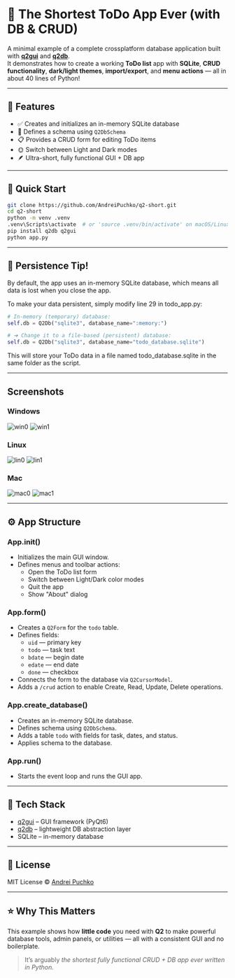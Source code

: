 # 📝 The Shortest ToDo App Ever (with DB & CRUD)

A minimal example of a complete crossplatform database application built with [**q2gui**](https://pypi.org/project/q2gui/) and [**q2db**](https://pypi.org/project/q2db/).  
It demonstrates how to create a working **ToDo list** app with **SQLite**, **CRUD functionality**, **dark/light themes**, **import/export**, and **menu actions** — all in about 40 lines of Python!

---

## 🚀 Features

- ✅ Creates and initializes an in-memory SQLite database  
- 🧱 Defines a schema using `Q2DbSchema`  
- 📋 Provides a CRUD form for editing ToDo items  
- 🌞 Switch between Light and Dark modes  
- 🪶 Ultra-short, fully functional GUI + DB app  

---

## 🧩 Quick Start

```bash
git clone https://github.com/AndreiPuchko/q2-short.git
cd q2-short
python -m venv .venv
.venv\Scripts\activate  # or 'source .venv/bin/activate' on macOS/Linux
pip install q2db q2gui
python app.py
```

---


## 💾 Persistence Tip!

By default, the app uses an in-memory SQLite database, which means all data is lost when you close the app.

To make your data persistent, simply modify line 29 in todo_app.py:
```python
# In-memory (temporary) database:
self.db = Q2Db("sqlite3", database_name=":memory:")

# ➜ Change it to a file-based (persistent) database:
self.db = Q2Db("sqlite3", database_name="todo_database.sqlite")
```
This will store your ToDo data in a file named todo_database.sqlite in the same folder as the script.

---

## Screenshots
### Windows
![win0](https://andreipuchko.github.io/q2-short/docs/windows0.png)
![win1](https://andreipuchko.github.io/q2-short/docs/windows1.png)
### Linux
![lin0](https://andreipuchko.github.io/q2-short/docs/linux0.png)
![lin1](https://andreipuchko.github.io/q2-short/docs/linux1.png)
### Mac
![mac0](https://andreipuchko.github.io/q2-short/docs/mac0.png)
![mac1](https://andreipuchko.github.io/q2-short/docs/mac1.png)

---

## ⚙️ App Structure

### **App.__init__()**
- Initializes the main GUI window.  
- Defines menus and toolbar actions:  
  - Open the ToDo list form  
  - Switch between Light/Dark color modes  
  - Quit the app  
  - Show "About" dialog  

### **App.form()**
- Creates a `Q2Form` for the `todo` table.  
- Defines fields:  
  - `uid` — primary key  
  - `todo` — task text  
  - `bdate` — begin date  
  - `edate` — end date  
  - `done` — checkbox  
- Connects the form to the database via `Q2CursorModel`.  
- Adds a `/crud` action to enable Create, Read, Update, Delete operations.

### **App.create_database()**
- Creates an in-memory SQLite database.  
- Defines schema using `Q2DbSchema`.  
- Adds a table `todo` with fields for task, dates, and status.  
- Applies schema to the database.

### **App.run()**
- Starts the event loop and runs the GUI app.

---

## 🧰 Tech Stack

- [q2gui](https://pypi.org/project/q2gui/) – GUI framework (PyQt6)  
- [q2db](https://pypi.org/project/q2db/) – lightweight DB abstraction layer  
- SQLite – in-memory database  

---

## 📜 License

MIT License © [Andrei Puchko](https://github.com/AndreiPuchko)

---

## ⭐️ Why This Matters

This example shows how **little code** you need with **Q2** to make powerful database tools, admin panels, or utilities — all with a consistent GUI and no boilerplate.

> It’s arguably *the shortest fully functional CRUD + DB app ever written in Python.*
